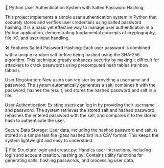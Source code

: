 🔐 Python User Authentication System with Salted Password Hashing

This project implements a simple user authentication system in Python that securely stores and verifies user credentials using salted password hashing. It is a basic yet effective way to manage user authentication in a Python application, demonstrating fundamental concepts of cryptography, file I/O, and user input handling.

🛠 Features
Salted Password Hashing: Each user password is combined with a unique random salt before being hashed using the SHA-256 algorithm. This technique greatly enhances security by making it difficult for attackers to crack passwords using precomputed hash tables (rainbow tables).

User Registration: New users can register by providing a username and password. The system automatically generates a salt, combines it with the password, hashes the result, and stores the hashed password and salt in a file.

User Authentication: Existing users can log in by providing their username and password. The system retrieves the stored salt and hashed password, rehashes the entered password with the salt, and compares it to the stored hash to authenticate the user.

Secure Data Storage: User data, including the hashed password and salt, is stored in a simple text file (pass hashed.txt) in a CSV format. This keeps the system lightweight and easy to understand.

📂 File Structure
login and create.py: Handles user interactions, including login and account creation.
hashing.py: Contains utility functions for generating salts, hashing passwords, and processing user data.
